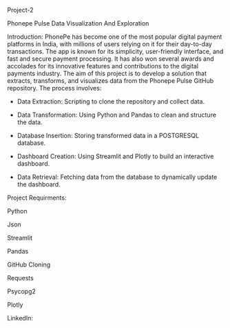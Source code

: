 Project-2

Phonepe Pulse Data Visualization And Exploration

Introduction:
    PhonePe has become one of the most popular digital payment platforms in India, with millions of users relying on it for their day-to-day transactions. The app is known for its simplicity, user-friendly interface, and fast and secure payment processing. It has also won several awards and accolades for its innovative features and contributions to the digital payments industry.
    The aim of this project is to develop a solution that extracts, transforms, and visualizes data from the Phonepe Pulse GitHub repository. The process involves:

   * Data Extraction:
         Scripting to clone the repository and collect data.

   * Data Transformation:
         Using Python and Pandas to clean and structure the data.

   * Database Insertion:
         Storing transformed data in a POSTGRESQL database.

   * Dashboard Creation:
         Using Streamlit and Plotly to build an interactive dashboard.

   * Data Retrieval:
         Fetching data from the database to dynamically update the dashboard.
     
Project Requirments:

Python

Json

Streamlit

Pandas

GitHub Cloning 

Requests

Psycopg2

Plotly


LinkedIn: 
